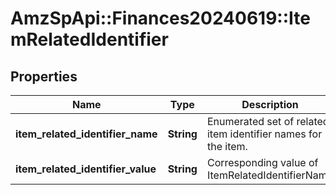 # AmzSpApi::Finances20240619::ItemRelatedIdentifier

## Properties
Name | Type | Description | Notes
------------ | ------------- | ------------- | -------------
**item_related_identifier_name** | **String** | Enumerated set of related item identifier names for the item. | [optional] 
**item_related_identifier_value** | **String** | Corresponding value of ItemRelatedIdentifierName | [optional] 

